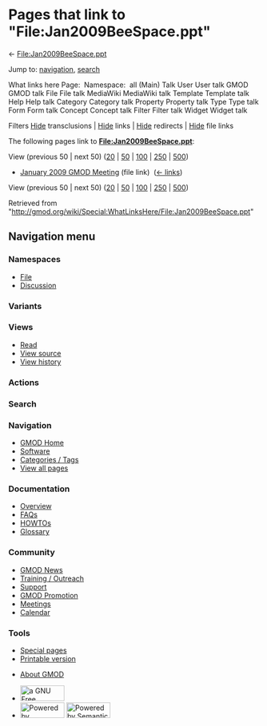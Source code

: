 <div id="mw-page-base" class="noprint">

</div>

<div id="mw-head-base" class="noprint">

</div>

<div id="content" class="mw-body" role="main">

<span id="top"></span>

<div id="mw-js-message" style="display:none;">

</div>



# <span dir="auto">Pages that link to "File:Jan2009BeeSpace.ppt"</span>

<div id="bodyContent">

<div id="contentSub">

←
[File:Jan2009BeeSpace.ppt](/wiki/File:Jan2009BeeSpace.ppt "File:Jan2009BeeSpace.ppt")

</div>

<div id="jump-to-nav" class="mw-jump">

Jump to: [navigation](#mw-navigation), [search](#p-search)

</div>

<div id="mw-content-text">

What links here Page:  Namespace:  all (Main) Talk User User talk GMOD
GMOD talk File File talk MediaWiki MediaWiki talk Template Template talk
Help Help talk Category Category talk Property Property talk Type Type
talk Form Form talk Concept Concept talk Filter Filter talk Widget
Widget talk

Filters
[Hide](/mediawiki/index.php?title=Special:WhatLinksHere/File:Jan2009BeeSpace.ppt&hidetrans=1 "Special:WhatLinksHere/File:Jan2009BeeSpace.ppt")
transclusions \|
[Hide](/mediawiki/index.php?title=Special:WhatLinksHere/File:Jan2009BeeSpace.ppt&hidelinks=1 "Special:WhatLinksHere/File:Jan2009BeeSpace.ppt")
links \|
[Hide](/mediawiki/index.php?title=Special:WhatLinksHere/File:Jan2009BeeSpace.ppt&hideredirs=1 "Special:WhatLinksHere/File:Jan2009BeeSpace.ppt")
redirects \|
[Hide](/mediawiki/index.php?title=Special:WhatLinksHere/File:Jan2009BeeSpace.ppt&hideimages=1 "Special:WhatLinksHere/File:Jan2009BeeSpace.ppt")
file links

The following pages link to
**[File:Jan2009BeeSpace.ppt](/wiki/File:Jan2009BeeSpace.ppt "File:Jan2009BeeSpace.ppt")**:

View (previous 50 \| next 50)
([20](/mediawiki/index.php?title=Special:WhatLinksHere/File:Jan2009BeeSpace.ppt&limit=20 "Special:WhatLinksHere/File:Jan2009BeeSpace.ppt")
\|
[50](/mediawiki/index.php?title=Special:WhatLinksHere/File:Jan2009BeeSpace.ppt&limit=50 "Special:WhatLinksHere/File:Jan2009BeeSpace.ppt")
\|
[100](/mediawiki/index.php?title=Special:WhatLinksHere/File:Jan2009BeeSpace.ppt&limit=100 "Special:WhatLinksHere/File:Jan2009BeeSpace.ppt")
\|
[250](/mediawiki/index.php?title=Special:WhatLinksHere/File:Jan2009BeeSpace.ppt&limit=250 "Special:WhatLinksHere/File:Jan2009BeeSpace.ppt")
\|
[500](/mediawiki/index.php?title=Special:WhatLinksHere/File:Jan2009BeeSpace.ppt&limit=500 "Special:WhatLinksHere/File:Jan2009BeeSpace.ppt"))

- [January 2009 GMOD
  Meeting](/wiki/January_2009_GMOD_Meeting "January 2009 GMOD Meeting")
  (file link) ‎ <span class="mw-whatlinkshere-tools">([←
  links](/mediawiki/index.php?title=Special:WhatLinksHere&target=January+2009+GMOD+Meeting "Special:WhatLinksHere"))</span>

View (previous 50 \| next 50)
([20](/mediawiki/index.php?title=Special:WhatLinksHere/File:Jan2009BeeSpace.ppt&limit=20 "Special:WhatLinksHere/File:Jan2009BeeSpace.ppt")
\|
[50](/mediawiki/index.php?title=Special:WhatLinksHere/File:Jan2009BeeSpace.ppt&limit=50 "Special:WhatLinksHere/File:Jan2009BeeSpace.ppt")
\|
[100](/mediawiki/index.php?title=Special:WhatLinksHere/File:Jan2009BeeSpace.ppt&limit=100 "Special:WhatLinksHere/File:Jan2009BeeSpace.ppt")
\|
[250](/mediawiki/index.php?title=Special:WhatLinksHere/File:Jan2009BeeSpace.ppt&limit=250 "Special:WhatLinksHere/File:Jan2009BeeSpace.ppt")
\|
[500](/mediawiki/index.php?title=Special:WhatLinksHere/File:Jan2009BeeSpace.ppt&limit=500 "Special:WhatLinksHere/File:Jan2009BeeSpace.ppt"))

</div>

<div class="printfooter">

Retrieved from
"<http://gmod.org/wiki/Special:WhatLinksHere/File:Jan2009BeeSpace.ppt>"

</div>

<div id="catlinks" class="catlinks catlinks-allhidden">

</div>

<div class="visualClear">

</div>

</div>

</div>

<div id="mw-navigation">

## Navigation menu

<div id="mw-head">



<div id="left-navigation">

<div id="p-namespaces" class="vectorTabs" role="navigation"
aria-labelledby="p-namespaces-label">

### Namespaces

- <span id="ca-nstab-image"><a href="/wiki/File:Jan2009BeeSpace.ppt" accesskey="c"
  title="View the file page [c]">File</a></span>
- <span id="ca-talk"><a
  href="/mediawiki/index.php?title=File_talk:Jan2009BeeSpace.ppt&amp;action=edit&amp;redlink=1"
  accesskey="t"
  title="Discussion about the content page [t]">Discussion</a></span>

</div>

<div id="p-variants" class="vectorMenu emptyPortlet" role="navigation"
aria-labelledby="p-variants-label">

### 

### Variants[](#)

<div class="menu">

</div>

</div>

</div>

<div id="right-navigation">

<div id="p-views" class="vectorTabs" role="navigation"
aria-labelledby="p-views-label">

### Views

- <span id="ca-view">[Read](/wiki/File:Jan2009BeeSpace.ppt)</span>
- <span id="ca-viewsource"><a
  href="/mediawiki/index.php?title=File:Jan2009BeeSpace.ppt&amp;action=edit"
  accesskey="e" title="This page is protected.
  You can view its source [e]">View source</a></span>
- <span id="ca-history"><a
  href="/mediawiki/index.php?title=File:Jan2009BeeSpace.ppt&amp;action=history"
  accesskey="h" title="Past revisions of this page [h]">View history</a></span>

</div>

<div id="p-cactions" class="vectorMenu emptyPortlet" role="navigation"
aria-labelledby="p-cactions-label">

### Actions[](#)

<div class="menu">

</div>

</div>

<div id="p-search" role="search">

### Search

<div id="simpleSearch">

</div>

</div>

</div>

</div>

<div id="mw-panel">

<div id="p-logo" role="banner">

<a href="/wiki/Main_Page"
style="background-image: url(http://gmod.org/images/GMOD-cogs.png);"
title="Visit the main page"></a>

</div>

<div id="p-Navigation" class="portal" role="navigation"
aria-labelledby="p-Navigation-label">

### Navigation

<div class="body">

- <span id="n-GMOD-Home">[GMOD Home](/wiki/Main_Page)</span>
- <span id="n-Software">[Software](/wiki/GMOD_Components)</span>
- <span id="n-Categories-.2F-Tags">[Categories /
  Tags](/wiki/Categories)</span>
- <span id="n-View-all-pages">[View all
  pages](/wiki/Special:AllPages)</span>

</div>

</div>

<div id="p-Documentation" class="portal" role="navigation"
aria-labelledby="p-Documentation-label">

### Documentation

<div class="body">

- <span id="n-Overview">[Overview](/wiki/Overview)</span>
- <span id="n-FAQs">[FAQs](/wiki/Category:FAQ)</span>
- <span id="n-HOWTOs">[HOWTOs](/wiki/Category:HOWTO)</span>
- <span id="n-Glossary">[Glossary](/wiki/Glossary)</span>

</div>

</div>

<div id="p-Community" class="portal" role="navigation"
aria-labelledby="p-Community-label">

### Community

<div class="body">

- <span id="n-GMOD-News">[GMOD News](/wiki/GMOD_News)</span>
- <span id="n-Training-.2F-Outreach">[Training /
  Outreach](/wiki/Training_and_Outreach)</span>
- <span id="n-Support">[Support](/wiki/Support)</span>
- <span id="n-GMOD-Promotion">[GMOD
  Promotion](/wiki/GMOD_Promotion)</span>
- <span id="n-Meetings">[Meetings](/wiki/Meetings)</span>
- <span id="n-Calendar">[Calendar](/wiki/Calendar)</span>

</div>

</div>

<div id="p-tb" class="portal" role="navigation"
aria-labelledby="p-tb-label">

### Tools

<div class="body">

- <span id="t-specialpages"><a href="/wiki/Special:SpecialPages" accesskey="q"
  title="A list of all special pages [q]">Special pages</a></span>
- <span id="t-print"><a
  href="/mediawiki/index.php?title=Special:WhatLinksHere/File:Jan2009BeeSpace.ppt&amp;printable=yes"
  rel="alternate" accesskey="p"
  title="Printable version of this page [p]">Printable version</a></span>

</div>

</div>

</div>

</div>

<div id="footer" role="contentinfo">

- <span id="footer-places-about">[About
  GMOD](/wiki/GMOD:About "GMOD:About")</span>

<!-- -->

- <span id="footer-copyrightico">[<img src="http://www.gnu.org/graphics/gfdl-logo-small.png" width="88"
  height="31" alt="a GNU Free Documentation License" />](http://www.gnu.org/licenses/fdl-1.3.html)</span>
- <span id="footer-poweredbyico">[<img src="/mediawiki/skins/common/images/poweredby_mediawiki_88x31.png"
  width="88" height="31" alt="Powered by MediaWiki" />](//www.mediawiki.org/)
  [<img
  src="/mediawiki/extensions/SemanticMediaWiki/includes/../resources/images/smw_button.png"
  width="88" height="31" alt="Powered by Semantic MediaWiki" />](https://www.semantic-mediawiki.org/wiki/Semantic_MediaWiki)</span>

<div style="clear:both">

</div>

</div>
